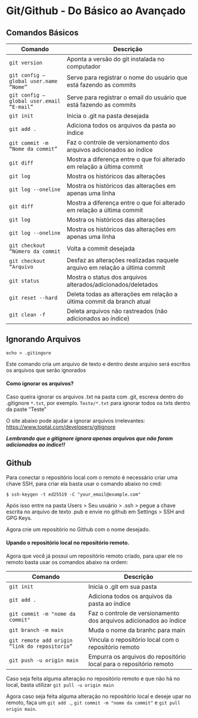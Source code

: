 
# Git/Github - Do Básico ao Avançado

## Comandos Básicos

| Comando | Descrição |
| --- | --- |
| `git version` | Aponta a versão do git instalada no computador |
| `git config –global user.name “Nome”` | Serve para registrar o nome do usuário que está fazendo as commits  |
| `git config –global user.email “E-mail”` | Serve para registrar o email do usuário que está fazendo as commits  |
| `git init` | Inicia o .git na pasta desejada |
| `git add .` | Adiciona todos os arquivos da pasta ao índice |
| `git commit -m “Nome da commit”` | Faz o controle de versionamento dos arquivos adicionados ao índice |
| `git diff` | Mostra a diferença entre o que foi alterado em relação a última commit |
| `git log` | Mostra os históricos das alterações |
| `git log --oneline` | Mostra os históricos das alterações em apenas uma linha |
| `git diff` | Mostra a diferença entre o que foi alterado em relação a última commit |
| `git log` | Mostra os históricos das alterações |
| `git log --oneline` | Mostra os históricos das alterações em apenas uma linha |
| `git checkout “Número da commit` | Volta a commit desejada |
| `git checkout “Arquivo` | Desfaz as alterações realizadas naquele arquivo em relação a última commit |
| `git status` | Mostra o status dos arquivos alterados/adicionados/deletados |
| `git reset --hard` | Deleta todas as alterações em relação a última commit da branch atual |
| `git clean -f` | Deleta arquivos não rastreados (não adicionados ao índice) |

## Ignorando Arquivos
`echo > .gitingore`


Este comando cria um arquivo de texto e dentro deste arquivo será escritos os arquivos que serão ignorados

#### Como ignorar os arquivos?

Caso queira ignorar os arquivos .txt na pasta com .git, escreva dentro do .gitignore `*.txt`, por exemplo.
`Teste/*.txt` para ignorar todos os txts dentro da paste “Teste”

O site abaixo pode ajudar a ignorar arquivos irrelevantes:
https://www.toptal.com/developers/gitignore

***Lembrando que o gitignore ignora apenas arquivos que não foram adicionados ao índice!!***


## Github

Para conectar o repositório local com o remoto é necessário criar uma chave SSH, para criar ela basta usar o comando abaixo no cmd:

`$ ssh-keygen -t ed25519 -C "your_email@example.com"`

Após isso entre na pasta Users > Seu usuário > .ssh > pegue a chave escrita no arquivo de texto .pub e envie no github em Settings > SSH and GPG Keys.

Agora crie um repositório no Github com o nome desejado.

#### Upando o repositório local no repositório remoto.

Agora que você já possui um repositório remoto criado, para upar ele no remoto basta usar os comandos abaixo na ordem:

| Comando | Descrição |
| --- | --- |
| `git init` | Inicia o .git em sua pasta |
| `git add .` | Adiciona todos os arquivos da pasta ao índice  |
| `git commit -m "nome da commit"` | Faz o controle de versionamento dos arquivos adicionados ao índice  |
| `git branch -m main` | Muda o nome da branhc para main |
| `git remote add origin “link do repositorio”` | Vincula o repositório local com o repositório remoto |
| `git push -u origin main` | Empurra os arquivos do repositório local para o repositório remoto |

Caso seja feita alguma alteração no repositório remoto e que não há no local, basta utilizar `git pull -u origin main`

Agora caso seja feita alguma alteração no repositório local e deseje upar no remoto, faça um `git add .`, `git commit -m "nome da commit"` e `git pull origin main`.



